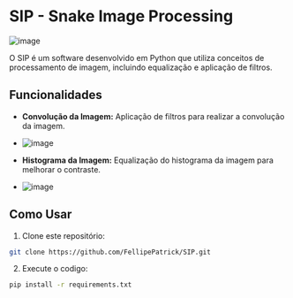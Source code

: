 # SIP - Snake Image Processing
![image](https://github.com/FellipePatrick/SIP/assets/95479498/5c7357a2-0166-4f6c-ad37-c770c897898c)

O SIP é um software desenvolvido em Python que utiliza conceitos de processamento de imagem, incluindo equalização e aplicação de filtros.

## Funcionalidades

- **Convolução da Imagem:** Aplicação de filtros para realizar a convolução da imagem.
- ![image](https://github.com/FellipePatrick/SIP/assets/95479498/f90a33a6-9b59-4634-b936-eebb52c1a51e)

- **Histograma da Imagem:** Equalização do histograma da imagem para melhorar o contraste.
- ![image](https://github.com/FellipePatrick/SIP/assets/95479498/b3ff6d32-8ab1-4c20-8cb0-8fc47461592d)


## Como Usar

1. Clone este repositório:

```bash
git clone https://github.com/FellipePatrick/SIP.git
````
2. Execute o codigo:
```bash
pip install -r requirements.txt

